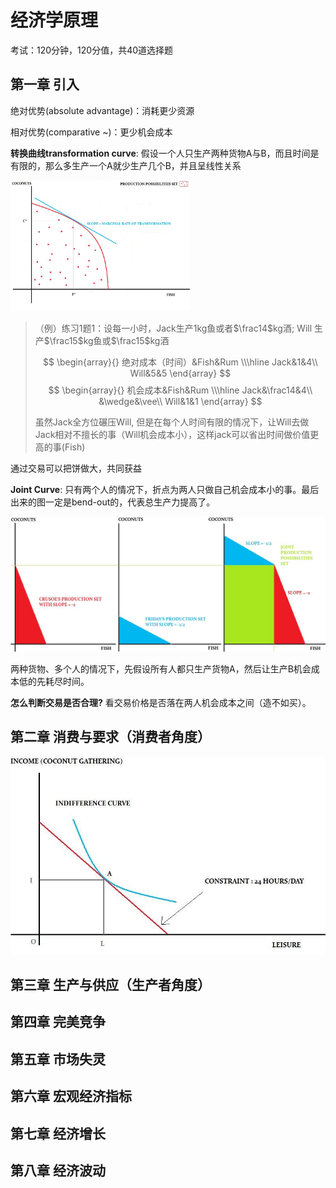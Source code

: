 # 经济学原理

考试：120分钟，120分值，共40道选择题

## 第一章 引入

绝对优势(absolute advantage)：消耗更少资源

相对优势(comparative ~)：更少机会成本

**转换曲线transformation curve**: 假设一个人只生产两种货物A与B，而且时间是有限的，那么多生产一个A就少生产几个B，并且呈线性关系

<img src="img/Production_Possibilities_Set_in_Robinson_Crusoe_Economy_with_two_commodities.jpg" alt="transCurve" style="zoom: 33%;" />

> （例）练习1题1：设每一小时，Jack生产1kg鱼或者$\frac14$kg酒; Will 生产$\frac15$kg鱼或$\frac15$kg酒 
>
> $$
> \begin{array}{}
> 绝对成本（时间）&Fish&Rum
> \\\hline 
> Jack&1&4\\
> Will&5&5
> \end{array}
> $$
> $$
> \begin{array}{}
> 机会成本&Fish&Rum
> \\\hline 
> Jack&\frac14&4\\
> &\wedge&\vee\\
> Will&1&1
> \end{array}
> $$
>
> 虽然Jack全方位碾压Will, 但是在每个人时间有限的情况下，让Will去做Jack相对不擅长的事（Will机会成本小），这样jack可以省出时间做价值更高的事(Fish)

通过交易可以把饼做大，共同获益

**Joint Curve**: 只有两个人的情况下，折点为两人只做自己机会成本小的事。最后出来的图一定是bend-out的，代表总生产力提高了。

<img src="img/Joint_production_possibilities_in_the_Robinson_Crusoe_Economy.jpg" alt="JointCurve" style="zoom:50%;" />

两种货物、多个人的情况下，先假设所有人都只生产货物A，然后让生产B机会成本低的先耗尽时间。

**怎么判断交易是否合理?** 看交易价格是否落在两人机会成本之间（造不如买）。



## 第二章 消费与要求（消费者角度）

<img src="img/Income_Leisure_Preference_in_a_Robinson_Crusoe_Economy.jpg" alt="combine" style="zoom: 67%;" />

## 第三章 生产与供应（生产者角度）

## 第四章 完美竞争

## 第五章 市场失灵

## 第六章 宏观经济指标

## 第七章 经济增长

## 第八章 经济波动


